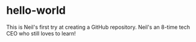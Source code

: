 # hello-world
This is Neil's first try at creating a GitHub repository. Neil's an 8-time tech CEO who still loves to learn!
